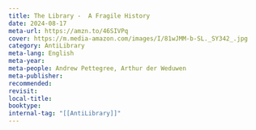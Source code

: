 ```yaml
---
title: The Library -  A Fragile History
date: 2024-08-17
meta-url: https://amzn.to/46SIVPq
cover: https://m.media-amazon.com/images/I/81wJMM-b-SL._SY342_.jpg
category: AntiLibrary
meta-lang: English
meta-year: 
meta-people: Andrew Pettegree, Arthur der Weduwen
meta-publisher: 
recommended: 
revisit: 
local-title: 
booktype:
internal-tag: "[[AntiLibrary]]"
---
```


